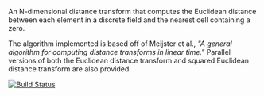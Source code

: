 An N-dimensional distance transform that computes the Euclidean
distance between each element in a discrete field and the nearest cell
containing a zero.

The algorithm implemented is based off of Meijster et al., *"A general
algorithm for computing distance transforms in linear time."* Parallel
versions of both the Euclidean distance transform and squared
Euclidean distance transform are also provided.

[![Build Status](https://travis-ci.org/acowley/DistanceTransform.png)](https://travis-ci.org/acowley/DistanceTransform)